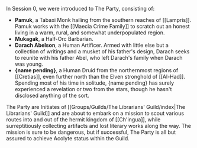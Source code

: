 In Session 0, we were introduced to The Party, consisting of:

- **Pamuk**, a Tabaxi Monk hailing from the southern reaches of [[Lampris]]. Pamuk works with the [[Maecia Crime Family]] to scratch out an honest living in a warm, rural, and somewhat underpopulated region. 
- **Mukagak**, a Half-Orc Barbarian. 
- **Darach Abelson**, a Human Artificer. Armed with little else but a collection of writings and a musket of his father's design, Darach seeks to reunite with his father Abel, who left Darach's family when Darach was young. 
- **{name pending}**, a Human Druid from the northernmost regions of [[Cretias]], even further north than the Elven stronghold of [[Al-Had]]. Spending most of his time in solitude, {name pending} has surely experienced a revelation or two from the stars, though he hasn't disclosed anything of the sort.

The Party are Initiates of [[Groups/Guilds/The Librarians' Guild/index|The Librarians' Guild]] and are about to embark on a mission to scout various routes into and out of the hermit kingdom of [[Ch'ingua]], while surreptitiously collecting artifacts and lost literary works along the way. The mission is sure to be dangerous, but if successful, The Party is all but assured to achieve Acolyte status within the Guild. 